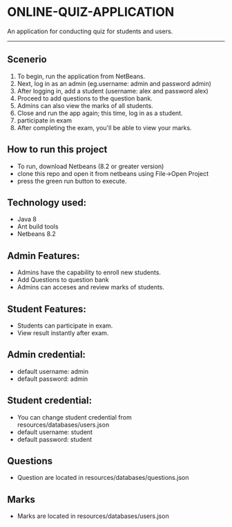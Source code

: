 # ONLINE-QUIZ-APPLICATION

An application for conducting quiz for students and users.

---

## Scenerio
1. To begin, run the application from NetBeans.
2. Next, log in as an admin  (eg.username: admin and password admin)
3. After logging in, add a student (username: alex and password alex)
4. Proceed to add questions to the question bank.
5. Admins can also view the marks of all students.
6. Close and run the app again; this time, log in as a student.
7. participate in exam
8. After completing the exam, you'll be able to view your marks.

## How to run this project
- To run, download Netbeans (8.2 or greater version)
- clone this repo and open it from netbeans using File->Open Project
- press the green run button to execute.

## Technology used:
- Java 8
- Ant build tools
- Netbeans 8.2

## Admin Features:
  - Admins have the capability to enroll new students.
  - Add Questions to question bank
  - Admins can acceses and review marks of students.
  
## Student Features:
  - Students can participate in exam.
  - View result instantly after exam.
  

## Admin credential:
  - default username: admin
  - default password: admin

## Student credential:
  - You can change student credential from resources/databases/users.json
  - default username: student
  - default password: student

## Questions
- Question are located in resources/databases/questions.json

## Marks
- Marks are located in resources/databases/users.json


